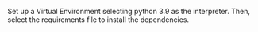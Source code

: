 Set up a Virtual Environment selecting python 3.9 as the interpreter.
Then, select the requirements file to install the dependencies.
